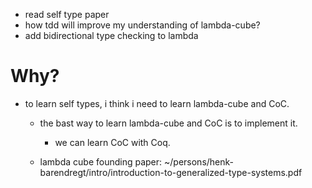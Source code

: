 - read self type paper
- how tdd will improve my understanding of lambda-cube?
- add bidirectional type checking to lambda

# Why?

- to learn self types, i think i need to learn lambda-cube and CoC.

  - the bast way to learn lambda-cube and CoC is to implement it.

    - we can learn CoC with Coq.

  - lambda cube founding paper: ~/persons/henk-barendregt/intro/introduction-to-generalized-type-systems.pdf
